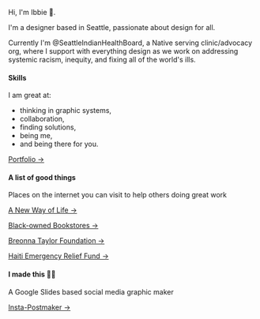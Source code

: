 Hi, I'm Ibbie 🤎.

I'm a designer based in Seattle, passionate about design for all.

Currently I'm @SeattleIndianHealthBoard, a Native serving clinic/advocacy org, where I support with everything design as we work on addressing systemic racism, inequity, and fixing all of the world's ills.

#### Skills

I am great at:

- thinking in graphic systems,
- collaboration,
- finding solutions,
- being me,
- and being there for you.

[Portfolio →](https://www.behance.net/ibbieosman)

#### A list of good things

Places on the internet you can visit to help others doing great work

[A New Way of Life →](https://anewwayoflife.org/donate/)

[Black-owned Bookstores →](https://nonamebooks.com/Bookstores)

[Breonna Taylor Foundation →](http://breonnataylorfoundation.org/)

[Haiti Emergency Relief Fund →](http://www.haitiemergencyrelief.org/)

#### I made this 💪🏾

A Google Slides based social media graphic maker

[Insta-Postmaker →](https://docs.google.com/presentation/d/1T2jth8sh_opcJEfLL6CBt3TLpk3iJeeYrVoD-w2Lgio/edit?usp=sharing)

